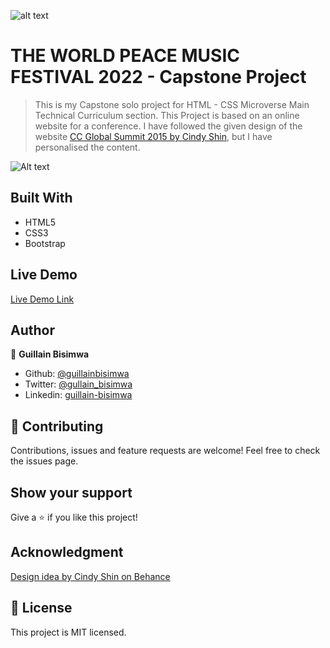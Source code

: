 ![alt text](https://camo.githubusercontent.com/3a5835d4f56c57cec85939ac345e43fef164c178/68747470733a2f2f696d672e736869656c64732e696f2f62616467652f4d6963726f76657273652d626c756576696f6c6574 "Microverse")

# THE WORLD PEACE MUSIC FESTIVAL 2022 - Capstone Project 

> This is my Capstone solo project for HTML - CSS Microverse Main Technical Curriculum section. This Project is based on an online website for a conference. 
I have followed the given design of the website [CC Global Summit 2015 by Cindy Shin](https://www.behance.net/gallery/29845175/CC-Global-Summit-2015), but I have personalised the content.

![Alt text](https://github.com/guillainbisimwa/Worl-Music-Festival/blob/feature-branch/img/screenshot.png?raw=true "Screenshot")

## Built With
- HTML5
- CSS3
- Bootstrap

## Live Demo
[Live Demo Link](https://guillainbisimwa.github.io/Worl-Music-Festival/ "Live Demo")

## Author
👤 **Guillain Bisimwa**

- Github: [@guillainbisimwa](https://github.com/guillainbisimwa)
- Twitter: [@gullain_bisimwa](https://twitter.com/gullain_bisimwa)
- Linkedin: [guillain-bisimwa](https://www.linkedin.com/in/guillain-bisimwa-8a8b7a7b/)

## 🤝 Contributing
Contributions, issues and feature requests are welcome!
Feel free to check the issues page.

## Show your support
Give a ⭐️ if you like this project!

## Acknowledgment
[Design idea by Cindy Shin on Behance](https://www.behance.net/gallery/29845175/CC-Global-Summit-2015)

## 📝 License
This project is MIT licensed.
